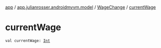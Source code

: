 [app](../../index.md) / [app.julianrosser.androidmvvm.model](../index.md) / [WageChange](index.md) / [currentWage](./current-wage.md)

# currentWage

`val currentWage: `[`Int`](https://kotlinlang.org/api/latest/jvm/stdlib/kotlin/-int/index.html)
